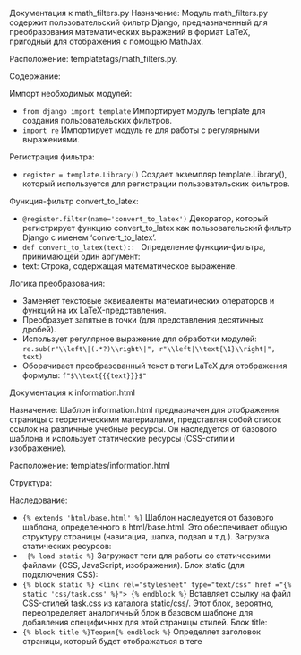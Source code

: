 Документация к math_filters.py
Назначение: Модуль math_filters.py содержит пользовательский фильтр Django, предназначенный для преобразования математических выражений в формат LaTeX, пригодный для отображения с помощью MathJax.

Расположение: templatetags/math_filters.py.

Содержание:

Импорт необходимых модулей:
*   ```from django import template``` Импортирует модуль template для создания пользовательских фильтров.
*   ```import re``` Импортирует модуль re для работы с регулярными выражениями.

Регистрация фильтра:
*   ```register = template.Library()``` Создает экземпляр template.Library(), который используется для регистрации пользовательских фильтров.

Функция-фильтр convert_to_latex:
*    ```@register.filter(name='convert_to_latex')```
  Декоратор, который регистрирует функцию convert_to_latex как пользовательский фильтр Django с именем ‘convert_to_latex’.
*    ```def convert_to_latex(text):: ``` 
  Определение функции-фильтра, принимающей один аргумент:
*   text: Строка, содержащая математическое выражение.

Логика преобразования:
*   Заменяет текстовые эквиваленты математических операторов и функций на их LaTeX-представления.
*   Преобразует запятые в точки (для представления десятичных дробей).
*   Использует регулярное выражение для обработки модулей: ```re.sub(r"\\left\|(.*?)\\right\|", r"\\left|\\text{\1}\\right|", text)```
*   Оборачивает преобразованный текст в теги LaTeX для отображения формулы: ```f"$\\text{{{text}}}$"```



Документация к information.html

Назначение: Шаблон information.html предназначен для отображения страницы с теоретическими материалами, представляя собой список ссылок на различные учебные ресурсы. 
Он наследуется от базового шаблона и использует статические ресурсы (CSS-стили и изображение).

Расположение: templates/information.html

Структура:

  Наследование:
*   ```{% extends 'html/base.html' %}``` Шаблон наследуется от базового шаблона, определенного в html/base.html. Это обеспечивает общую структуру страницы (навигация, шапка, подвал и т.д.).
  Загрузка статических ресурсов:
*   ``` {% load static %}``` Загружает теги для работы со статическими файлами (CSS, JavaScript, изображения).
  Блок static (для подключения CSS):
*   ```{% block static %} <link rel="stylesheet" type="text/css" href ="{% static 'css/task.css' %}"> {% endblock %}``` Вставляет ссылку на файл CSS-стилей task.css из каталога static/css/. Этот блок, вероятно, переопределяет аналогичный блок в базовом шаблоне для добавления специфичных для этой страницы стилей.
  Блок title:
*   ```{% block title %}Теория{% endblock %}``` Определяет заголовок страницы, который будет отображаться в теге <title> в <head> страницы.
  Блок content:
*   ```{% block content %}``` Определяет основное содержимое страницы.
*   ```div class="container"```Основной контейнер для контента.
*   ```div class="container transparent-bg``` Вложенный контейнер с классом transparent-bg, вероятно, для стилизации фона.
    h3: Заголовки для каждого раздела теоретических материалов (например, “1. Анализ столбчатых диаграмм”).
    a: Ссылки на внешние ресурсы с теоретическими материалами. Атрибут href содержит URL-адреса учебных материалов.
*   ```<p><a href="{% url 'task' %}"><img src="" alt="Назад" width="35" height="35"></a></p>``` Ссылка для возврата на предыдущую страницу (вероятно, на страницу с задачами).
*   ```{% url 'task' %}``` Используется шаблонный тег Django для генерации URL-адреса, связанного с именем представления task.
*    ```<img src="">```: Вставляет изображение “Назад” из каталога static/images/.





Документация к шаблону task.html
Назначение: Шаблон task.html предназначен для отображения текущего задания в приложении, предоставляя пользователю информацию о задании, возможность ввести ответ и перейти к связанным ресурсам. 
Он использует базовый шаблон, статические ресурсы, фильтр LaTeX и динамические данные.

Расположение: templates/task.html

Cтруктура:

  Наследование:
*   ```{% extends 'html/base.html' %}``` Шаблон наследуется от базового шаблона html/base.html, обеспечивая базовую структуру страницы.
  Загрузка статических ресурсов:
*   ```{% load static %}``` Загружает теги для работы со статическими файлами (CSS, JavaScript, изображения).
  Блок static (для подключения CSS):
*   ```{% block static %}<link rel="stylesheet" type="text/css" href="{% static 'css/task.css' %}">{% endblock %}``` Вставляет ссылку на CSS-файл task.css из каталога static/css/, специфичный для страницы заданий.
  Блок title (для заголовка страницы):
*   ``` { % block title %}Задание{% endblock %}``` Определяет заголовок страницы, который отображается в теге <title> в <head>.
  Загрузка фильтров:
*   ```{% load math_filters %}``` Загружает пользовательский фильтр convert_to_latex (описан в документации к math_filters.py), который преобразует математические выражения в формат LaTeX.
  Блок content (для основного контента):
*   ```{% block content %}``` Содержит основное содержимое страницы задания.
*   ```div class="container mt-4 mb-4"``` Основной контейнер с отступами сверху и снизу.
  Строка с прогрессом:
*   ```div class="row"```Строка для отображения прогресса.
*   ``` <div class="col-2 offset-1">...</div>``` Колонка для изображения (например, спрайта).
*   ```<img src="" ...>``` Отображает изображение.
*   ``` <div class="col-8">...</div>``` Колонка для отображения прогресс-бара.
*   ```<img src="" ...>``` Отображает изображение прогресс-бара. {{ index }} переменная, указывающая на текущее задание.
*   ```div class="container transparent-bg"``` Контейнер с классом transparent-bg, вероятно, для стилизации фона.
  Вывод задания:
*   ```<div class="row ms-3 mt-5">...</div>``` Строка с заголовком задания и текстом задания.
*   ```{% load math_filters %}``` Загрузка фильтра для обработки математических выражений.
*   ``` <p><b>Задание {{ i }}</b></p>``` Отображает номер задания, вероятно, используя переменную i.
*   ```<p>{{ task.text|convert_to_latex|safe }}</p>``` Отображает текст задания, применив фильтр convert_to_latex для преобразования в LaTeX и safe, чтобы отобразить HTML-код.
  Отображение изображения:
*   ```{% if task.image_name %}``` Условный блок, который отображает изображение, если свойство task.image_name существует.
*   ```<img src="" ...>``` Отображает изображение задания.
  Форма для ответа:
*   ```<form method="post" class="d-flex align-items-center">... </form>``` Форма для ввода ответа.
*   ```{% csrf_token %}``` Токен для защиты от CSRF атак.
*   ```<input type="text" ...>``` Поле для ввода ответа.
*   ```<button type="submit" class="btn btn-success btn-task ms-3">Отправить ответ</button>``` Кнопка для отправки ответа.
  Ссылка на теорию:
*   ```<a href="{% url 'information' %}"><img title="Теория" src="{% static 'icons/question.png' %}" ...>``` Ссылка на страницу с теорией.
  Ссылка “Назад”:
*   ```<a href="{% url 'items' %}"><img src="" ...>``` Ссылка для возврата на предыдущую страницу (вероятно, на страницу со списком заданий).
